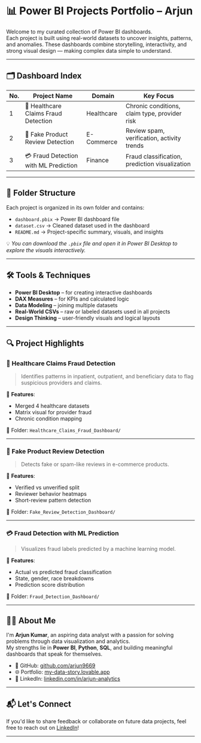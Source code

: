 # 📊 Power BI Projects Portfolio – Arjun

Welcome to my curated collection of Power BI dashboards.  
Each project is built using real-world datasets to uncover insights, patterns, and anomalies. These dashboards combine storytelling, interactivity, and strong visual design — making complex data simple to understand.

---

## 🗂️ Dashboard Index

| No. | Project Name                          | Domain      | Key Focus                                     |
|-----|---------------------------------------|-------------|-----------------------------------------------|
| 1   | 🏥 Healthcare Claims Fraud Detection  | Healthcare  | Chronic conditions, claim type, provider risk |
| 2   | 🛒 Fake Product Review Detection       | E-Commerce  | Review spam, verification, activity trends    |
| 3   | 💳 Fraud Detection with ML Prediction | Finance     | Fraud classification, prediction visualization|

---

## 📁 Folder Structure

Each project is organized in its own folder and contains:

- `dashboard.pbix` → Power BI dashboard file
- `dataset.csv` → Cleaned dataset used in the dashboard
- `README.md` → Project-specific summary, visuals, and insights

💡 *You can download the `.pbix` file and open it in Power BI Desktop to explore the visuals interactively.*

---

## 🛠️ Tools & Techniques

- **Power BI Desktop** – for creating interactive dashboards
- **DAX Measures** – for KPIs and calculated logic
- **Data Modeling** – joining multiple datasets
- **Real-World CSVs** – raw or labeled datasets used in all projects
- **Design Thinking** – user-friendly visuals and logical layouts

---

## 🔍 Project Highlights

### 🏥 Healthcare Claims Fraud Detection
> Identifies patterns in inpatient, outpatient, and beneficiary data to flag suspicious providers and claims.

📌 **Features**:
- Merged 4 healthcare datasets
- Matrix visual for provider fraud
- Chronic condition mapping

📁 Folder: `Healthcare_Claims_Fraud_Dashboard/`

---

### 🛒 Fake Product Review Detection
> Detects fake or spam-like reviews in e-commerce products.

📌 **Features**:
- Verified vs unverified split
- Reviewer behavior heatmaps
- Short-review pattern detection

📁 Folder: `Fake_Review_Detection_Dashboard/`

---

### 💳 Fraud Detection with ML Prediction
> Visualizes fraud labels predicted by a machine learning model.

📌 **Features**:
- Actual vs predicted fraud classification
- State, gender, race breakdowns
- Prediction score distribution

📁 Folder: `Fraud_Detection_Dashboard/`

---

## 👨‍💻 About Me

I'm **Arjun Kumar**, an aspiring data analyst with a passion for solving problems through data visualization and analytics.  
My strengths lie in **Power BI**, **Python**, **SQL**, and building meaningful dashboards that speak for themselves.

- 🧠 GitHub: [github.com/arjun9669](https://github.com/arjun9669)
- 🌐 Portfolio: [my-data-story.lovable.app](https://my-data-story.lovable.app)
- 💼 LinkedIn: [linkedin.com/in/arjun-analytics](https://linkedin.com/in/arjun-analytics)

---

## 📬 Let's Connect

If you'd like to share feedback or collaborate on future data projects, feel free to reach out on [LinkedIn](https://linkedin.com/in/arjun-analytics)!

---
